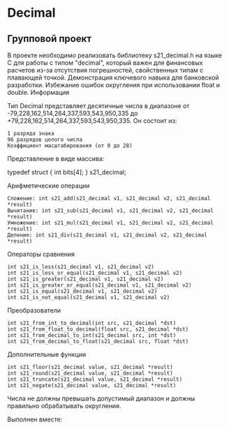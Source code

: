 # Decimal

## Групповой проект

В проекте необходимо реализовать библиотеку s21_decimal.h на языке С для работы с типом "decimal", который важен для финансовых расчетов из-за отсутствия погрешностей, свойственных типам с плавающей точкой. Демонстрация ключевого навыка для банковской разработки. Избежание ошибок округления при использовании float и double.
Информация

Тип Decimal представляет десятичные числа в диапазоне от -79,228,162,514,264,337,593,543,950,335 до +79,228,162,514,264,337,593,543,950,335. Он состоит из:

    1 разряда знака
    96 разрядов целого числа
    Коэффициент масштабирования (от 0 до 28)

Представление в виде массива:

typedef struct {
    int bits[4];
} s21_decimal;

Арифметические операции

    Сложение: int s21_add(s21_decimal v1, s21_decimal v2, s21_decimal *result)
    Вычитание: int s21_sub(s21_decimal v1, s21_decimal v2, s21_decimal *result)
    Умножение: int s21_mul(s21_decimal v1, s21_decimal v2, s21_decimal *result)
    Деление: int s21_div(s21_decimal v1, s21_decimal v2, s21_decimal *result)

Операторы сравнения

    int s21_is_less(s21_decimal v1, s21_decimal v2)
    int s21_is_less_or_equal(s21_decimal v1, s21_decimal v2)
    int s21_is_greater(s21_decimal v1, s21_decimal v2)
    int s21_is_greater_or_equal(s21_decimal v1, s21_decimal v2)
    int s21_is_equal(s21_decimal v1, s21_decimal v2)
    int s21_is_not_equal(s21_decimal v1, s21_decimal v2)

Преобразователи

    int s21_from_int_to_decimal(int src, s21_decimal *dst)
    int s21_from_float_to_decimal(float src, s21_decimal *dst)
    int s21_from_decimal_to_int(s21_decimal src, int *dst)
    int s21_from_decimal_to_float(s21_decimal src, float *dst)

Дополнительные функции

    int s21_floor(s21_decimal value, s21_decimal *result)
    int s21_round(s21_decimal value, s21_decimal *result)
    int s21_truncate(s21_decimal value, s21_decimal *result)
    int s21_negate(s21_decimal value, s21_decimal *result)

Числа не должны превышать допустимый диапазон и должны правильно обрабатывать округления.

Выполнен вместе:
